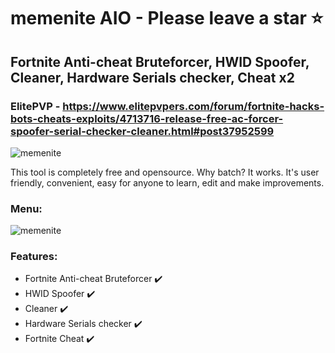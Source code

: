 # memenite AIO - Please leave a star ⭐
## Fortnite Anti-cheat Bruteforcer, HWID Spoofer, Cleaner, Hardware Serials checker, Cheat x2
### ElitePVP - https://www.elitepvpers.com/forum/fortnite-hacks-bots-cheats-exploits/4713716-release-free-ac-forcer-spoofer-serial-checker-cleaner.html#post37952599

![memenite](https://i.imgur.com/7oxYjUA.png)

This tool is completely free and opensource.
Why batch? It works. It's user friendly, convenient, easy for anyone to learn, edit and make improvements. 

### Menu:
![memenite](https://i.imgur.com/pWBtmv7.png)

### Features:
- Fortnite Anti-cheat Bruteforcer ✔️
- HWID Spoofer ✔️
- Cleaner ✔️
- Hardware Serials checker ✔️
- Fortnite Cheat ✔️



